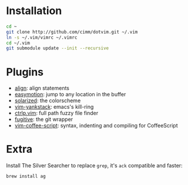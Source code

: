 # Installation

```sh
cd ~
git clone http://github.com/cimm/dotvim.git ~/.vim
ln -s ~/.vim/vimrc ~/.vimrc
cd ~/.vim
git submodule update --init --recursive
``` 
# Plugins

- [align](https://github.com/vim-scripts/Align): align statements
- [easymotion](https://github.com/Lokaltog/vim-easymotion): jump to any location in the buffer
- [solarized](https://github.com/altercation/vim-colors-solarized): the colorscheme
- [vim-yankstack](https://github.com/maxbrunsfeld/vim-yankstack): emacs's kill-ring
- [ctrlp.vim](https://github.com/kien/ctrlp.vim): full path fuzzy file finder
- [fugitive](https://github.com/tpope/vim-fugitive): the git wrapper
- [vim-coffee-script](https://github.com/kchmck/vim-coffee-script): syntax, indenting and compiling for CoffeeScript

# Extra

Install The Silver Searcher to replace `grep`, it's `ack` compatible and faster:

```sh
brew install ag
```
